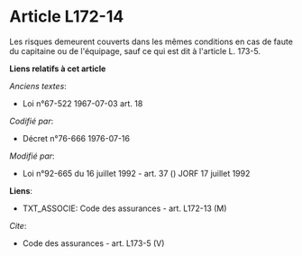 # Article L172-14

Les risques demeurent couverts dans les mêmes conditions en cas de faute du capitaine ou de l'équipage, sauf ce qui est dit à
l'article L. 173-5.

**Liens relatifs à cet article**

_Anciens textes_:

  - Loi n°67-522 1967-07-03 art. 18

_Codifié par_:

  - Décret n°76-666 1976-07-16

_Modifié par_:

  - Loi n°92-665 du 16 juillet 1992 - art. 37 () JORF 17 juillet 1992

**Liens**:

  - TXT_ASSOCIE: Code des assurances - art. L172-13 (M)

_Cite_:

  - Code des assurances - art. L173-5 (V)
